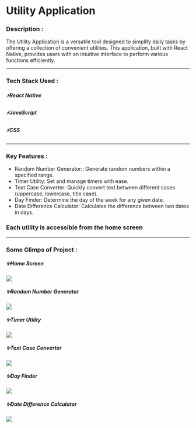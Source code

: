  <h1>Utility Application</h1>

 <h3>Description :</h3>
 The Utility Application is a versatile tool designed to simplify daily tasks by offering a collection of convenient utilities. This application, built with React Native, provides users with an intuitive
 interface to perform various functions efficiently.
 
 ---

<h3>Tech Stack Used :</h3>
<h5>⚡React Native</h5>
<h5>⚡JavaScript</h5>
<h5>⚡CSS</h5>

---

<h3> Key Features :</h3>

- Random Number Generator:: Generate random numbers within a specified range.
- Timer Utility: Set and manage timers with ease.
- Text Case Converter: Quickly convert text between different cases (uppercase, lowercase, title case).
- Day Finder: Determine the day of the week for any given date.
- Date Difference Calculator: Calculates the difference between two dates in days.

<h3> Each utility is accessible from the home screen </h3>

---

 <h3>Some Glimps of Project :</h3>

<h5>✨Home Screen</h5>
    <img src="./myProject/assets/HomeScreen.jpg"/>

<h5>✨Random Number Generator</h5>
    <img src="./myProject/assets/RandomNumberGenerator.jpg"/>

<h5>✨Timer Utility</h5>
<img src="./myProject/assets/TimerUtility.jpg"/>

<h5>✨Text Case Converter</h5>
    <img src="./myProject/assets/TextCaseConverter.jpg"/>

<h5>✨Day Finder</h5>
<img src="./myProject/assets/DayFinder.jpg"/>

<h5>✨Date Difference Calculator</h5>
<img src="./myProject/assets/DateDifferenceCalculator.jpg"/>


